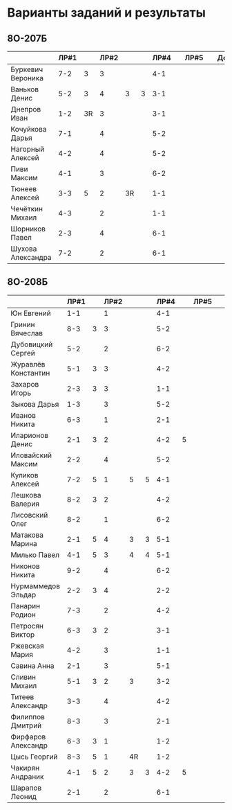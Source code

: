 # Варианты заданий и результаты

## 8О-207Б
|                     | ЛР#1 |   | ЛР#2 |   |   | ЛР#4 |   | ЛР#5 |   |   Допуск   |
|---------------------|------|---|------|---|---|------|---|------|---|------------|
| Буркевич Вероника   | 7-2  | 3 |  3   |   |   | 4-1  |   |      |   |            |
| Ваньков Денис       | 5-2  | 3 |  4   | 3 | 3 | 3-1  |   |      |   |            |
| Днепров Иван        | 1-2  | 3R|  3   |   |   | 3-1  |   |      |   |            |
| Кочуйкова Дарья     | 7-1  |   |  4   |   |   | 5-2  |   |      |   |            |
| Нагорный Алексей    | 4-2  |   |  4   |   |   | 5-2  |   |      |   |            |
| Пиви Максим         | 4-1  |   |  3   |   |   | 6-2  |   |      |   |            |
| Тюнеев Алексей      | 3-3  | 5 |  2   | 3R|   | 1-1  |   |      |   |            |
| Чечёткин Михаил     | 4-3  |   |  2   |   |   | 1-1  |   |      |   |            |
| Шорников Павел      | 2-3  |   |  4   |   |   | 6-1  |   |      |   |            |
| Шухова Александра   | 7-2  |   |  2   |   |   | 6-1  |   |      |   |            |

## 8О-208Б
|                     | ЛР#1 |   | ЛР#2 |   |   | ЛР#4 |   | ЛР#5 |   |   Допуск   |
|---------------------|------|---|------|---|---|------|---|------|---|------------|
| Юн Евгений          | 1-1  |   |  1   |   |   | 4-1  |   |      |   |            |
| Гринин Вячеслав     | 8-3  | 3 |  3   |   |   | 5-2  |   |      |   |            |
| Дубовицкий Сергей   | 5-2  |   |  2   |   |   | 6-2  |   |      |   |            |
| Журавлёв Константин | 5-1  | 3 |  3   |   |   | 4-2  |   |      |   |            |
| Захаров Игорь       | 2-3  | 3 |  3   |   |   | 1-1  |   |      |   |            |
| Зыкова Дарья        | 1-3  |   |  3   |   |   | 5-2  |   |      |   |            |
| Иванов Никита       | 6-3  |   |  1   |   |   | 2-1  |   |      |   |            |
| Иларионов Денис     | 2-1  | 3 |  2   |   |   | 4-2  | 5 |      |   |            |
| Иловайский Максим   | 2-2  |   |  4   |   |   | 5-2  |   |      |   |            |
| Куликов Алексей     | 7-2  | 5 |  1   | 5 | 5 | 4-1  |   |      |   |            |
| Лешкова Валерия     | 8-2  | 3 |  2   |   |   | 4-2  |   |      |   |            |
| Лисовский Олег      | 8-2  |   |  1   |   |   | 6-2  |   |      |   |            |
| Матакова Марина     | 2-1  | 5 |  4   | 3 | 3 | 5-1  |   |      |   |            |
| Милько Павел        | 4-1  | 5 |  3   | 4 | 4 | 5-1  |   |      |   |            |
| Никонов Никита      | 9-2  |   |  4   |   |   | 6-2  |   |      |   |            |
| Нурмаммедов Эльдар  | 2-2  | 3 |  4   |   |   | 2-2  |   |      |   |            |
| Панарин Родион      | 7-3  |   |  2   |   |   | 4-2  |   |      |   |            |
| Петросян Виктор     | 6-3  | 3 |  2   |   |   | 3-1  |   |      |   |            |
| Ржевская Мария      | 4-2  |   |  3   |   |   | 1-1  |   |      |   |            |
| Савина Анна         | 2-1  |   |  3   |   |   | 5-1  |   |      |   |            |
| Сливин Михаил       | 5-1  | 3 |  2   | 3 |   | 3-2  |   |      |   |            |
| Титеев Александр    | 3-3  |   |  4   |   |   | 4-2  |   |      |   |            |
| Филиппов Дмитрий    | 8-3  |   |  3   |   |   | 2-1  |   |      |   |            |
| Фирфаров Александр  | 6-3  | 3 |  1   |   |   | 1-2  |   |      |   |            |
| Цысь Георгий        | 8-3  | 5 |  1   | 4R|   | 1-2  |   |      |   |            |
| Чакирян Андраник    | 4-1  | 5 |  2   | 3 | 3 | 4-2  | 5 |      |   |            |
| Шарапов Леонид      | 2-1  |   |  2   |   |   | 6-1  |   |      |   |            |
